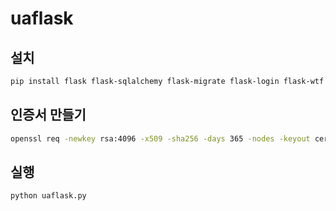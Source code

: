# uaflask

## 설치
```bash
pip install flask flask-sqlalchemy flask-migrate flask-login flask-wtf python-dotenv email-validator
```

## 인증서 만들기
```bash
openssl req -newkey rsa:4096 -x509 -sha256 -days 365 -nodes -keyout certs/key.pem -out certs/cert.pem
```

## 실행
```bash
python uaflask.py
```

